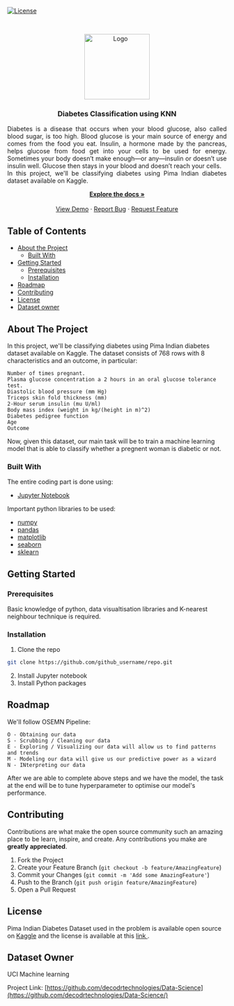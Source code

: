 [![License][license-shield]][license-url]

<!-- PROJECT LOGO -->
<br />
<p align="center">
  <a href="https://github.com/github_username/repo">
    <img src="https://images-prod.healthline.com/hlcmsresource/images/topic_centers/1953-Difference_Type1_Type2_Diabetes-732x549-thumbnail.jpg" alt="Logo" width="150" height="150">
  </a>

  <h3 align="center">Diabetes Classification using KNN</h3>

  <p align="justify">
  Diabetes is a disease that occurs when your blood glucose, also called blood sugar, is too high. Blood glucose is your main source of energy and comes from the food you eat. Insulin, a hormone made by the pancreas, helps glucose from food get into your cells to be used for energy. Sometimes your body doesn’t make enough—or any—insulin or doesn’t use insulin well. Glucose then stays in your blood and doesn’t reach your cells.<br>
  In this project, we'll be classifying diabetes using Pima Indian diabetes dataset available on Kaggle. 
    <br /></p>
  <p align="center">
    <a href="https://github.com/decodrtechnologies/Data-Science/tree/master/Diabetes"><strong>Explore the docs »</strong></a>
    <br />
    <br />
    <a href="https://github.com/decodrtechnologies/Data-Science/tree/master/Diabetes">View Demo</a>
    ·
    <a href="https://github.com/decodrtechnologies/Data-Science/issues">Report Bug</a>
    ·
    <a href="https://github.com/decodrtechnologies/Data-Science/issues">Request Feature</a>
  </p>
</p>



<!-- TABLE OF CONTENTS -->
## Table of Contents

* [About the Project](#about-the-project)
  * [Built With](#built-with)
* [Getting Started](#getting-started)
  * [Prerequisites](#prerequisites)
  * [Installation](#installation)
* [Roadmap](#roadmap)
* [Contributing](#contributing)
* [License](#license)
* [Dataset owner](#Dataset-Owner)



<!-- ABOUT THE PROJECT -->
## About The Project

In this project, we'll be classifying diabetes using Pima Indian diabetes dataset available on Kaggle. The dataset consists of 768 rows with 8 characteristics and an outcome, in particular:

    Number of times pregnant.
    Plasma glucose concentration a 2 hours in an oral glucose tolerance test.
    Diastolic blood pressure (mm Hg)
    Triceps skin fold thickness (mm)
    2-Hour serum insulin (mu U/ml)
    Body mass index (weight in kg/(height in m)^2)
    Diabetes pedigree function
    Age
    Outcome
    
Now, given this dataset, our main task will be to train a machine learning model that is able to classify whether a pregnent woman is diabetic or not.

### Built With
The entire coding part is done using:
* [Jupyter Notebook](https://jupyter.org/)

Important python libraries to be used:
* [numpy](https://anaconda.org/anaconda/numpy)
* [pandas](https://anaconda.org/anaconda/pandas)
* [matplotlib](https://anaconda.org/anaconda/matplotlib)
* [seaborn](https://anaconda.org/anaconda/seaborn)
* [sklearn](https://anaconda.org/anaconda/sklearn)




<!-- GETTING STARTED -->
## Getting Started



### Prerequisites

Basic knowledge of python, data visualtisation libraries and K-nearest neighbour technique is required.

### Installation
 
1. Clone the repo
```sh
git clone https://github.com/github_username/repo.git
```
2. Install Jupyter notebook
3. Install Python packages


<!-- ROADMAP -->
## Roadmap

We'll follow OSEMN Pipeline: 

    O - Obtaining our data
    S - Scrubbing / Cleaning our data
    E - Exploring / Visualizing our data will allow us to find patterns and trends
    M - Modeling our data will give us our predictive power as a wizard
    N - INterpreting our data

After we are able to complete above steps and we have the model, the task at the end will be to tune hyperparameter to optimise our model's performance.

<!-- CONTRIBUTING -->
## Contributing

Contributions are what make the open source community such an amazing place to be learn, inspire, and create. Any contributions you make are **greatly appreciated**.

1. Fork the Project
2. Create your Feature Branch (`git checkout -b feature/AmazingFeature`)
3. Commit your Changes (`git commit -m 'Add some AmazingFeature'`)
4. Push to the Branch (`git push origin feature/AmazingFeature`)
5. Open a Pull Request



<!-- LICENSE -->
## License

Pima Indian Diabetes Dataset used in the problem is available open source on <a href = "https://www.kaggle.com/uciml/pima-indians-diabetes-database">Kaggle</a> and the license is available at this <a href = "https://creativecommons.org/publicdomain/zero/1.0/"> link </a>.



<!-- CONTACT -->
## Dataset Owner

UCI Machine learning

Project Link: [https://github.com/decodrtechnologies/Data-Science](https://github.com/decodrtechnologies/Data-Science/)



<!-- MARKDOWN LINKS & IMAGES -->
<!-- https://www.markdownguide.org/basic-syntax/#reference-style-links -->
[contributors-shield]: https://img.shields.io/github/contributors/decodrtechnologies/Data-Science.svg?style=flat-square
[contributors-url]: https://github.com/decodrtechnologies/Data-Science/graphs/contributors
[forks-shield]: https://img.shields.io/github/forks/decodrtechnologies/Data-Science.svg?style=flat-square
[forks-url]: https://github.com/decodrtechnologies/Data-Science/network/members
[stars-shield]: https://img.shields.io/github/stars/decodrtechnologies/Data-Science.svg?style=flat-square
[stars-url]: https://github.com/decodrtechnologies/Data-Science/stargazers
[issues-shield]: https://img.shields.io/github/issues/decodrtechnologies/Data-Science.svg?style=flat-square
[issues-url]: https://github.com/decodrtechnologies/Data-Science/issues
[license-shield]: https://img.shields.io/github/license/decodrtechnologies/Data-Science.svg?style=flat-square
[license-url]: https://github.com/decodrtechnologies/Data-Science/blob/master/LICENSE.txt
[linkedin-shield]: https://img.shields.io/badge/-LinkedIn-black.svg?style=flat-square&logo=linkedin&colorB=555
[linkedin-url]: https://www.linkedin.com/in/suraj-tiwari-9867a7164/
[product-screenshot]: images/screenshot.png
